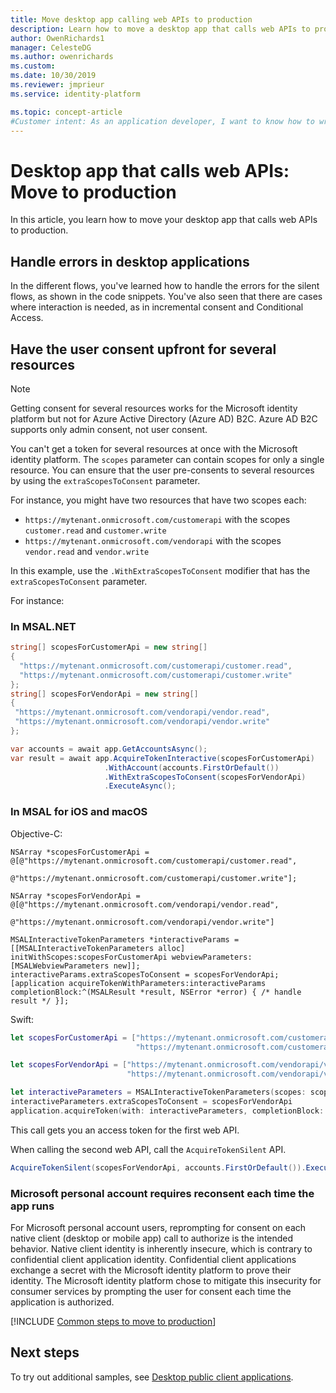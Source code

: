 ```yaml
---
title: Move desktop app calling web APIs to production
description: Learn how to move a desktop app that calls web APIs to production
author: OwenRichards1
manager: CelesteDG
ms.author: owenrichards
ms.custom: 
ms.date: 10/30/2019
ms.reviewer: jmprieur
ms.service: identity-platform

ms.topic: concept-article
#Customer intent: As an application developer, I want to know how to write a desktop app that calls web APIs by using the Microsoft identity platform.
---
```


# Desktop app that calls web APIs: Move to production

In this article, you learn how to move your desktop app that calls web APIs to production.

## Handle errors in desktop applications

In the different flows, you've learned how to handle the errors for the silent flows, as shown in the code snippets. You've also seen that there are cases where interaction is needed, as in incremental consent and Conditional Access.

## Have the user consent upfront for several resources

> [!NOTE]
> Getting consent for several resources works for the Microsoft identity platform but not for Azure Active Directory (Azure AD) B2C. Azure AD B2C supports only admin consent, not user consent.

You can't get a token for several resources at once with the Microsoft identity platform. The `scopes` parameter can contain scopes for only a single resource. You can ensure that the user pre-consents to several resources by using the `extraScopesToConsent` parameter.

For instance, you might have two resources that have two scopes each:

- `https://mytenant.onmicrosoft.com/customerapi` with the scopes `customer.read` and `customer.write`
- `https://mytenant.onmicrosoft.com/vendorapi` with the scopes `vendor.read` and `vendor.write`

In this example, use the `.WithExtraScopesToConsent` modifier that has the `extraScopesToConsent` parameter.

For instance:

### In MSAL.NET

```csharp
string[] scopesForCustomerApi = new string[]
{
  "https://mytenant.onmicrosoft.com/customerapi/customer.read",
  "https://mytenant.onmicrosoft.com/customerapi/customer.write"
};
string[] scopesForVendorApi = new string[]
{
 "https://mytenant.onmicrosoft.com/vendorapi/vendor.read",
 "https://mytenant.onmicrosoft.com/vendorapi/vendor.write"
};

var accounts = await app.GetAccountsAsync();
var result = await app.AcquireTokenInteractive(scopesForCustomerApi)
                     .WithAccount(accounts.FirstOrDefault())
                     .WithExtraScopesToConsent(scopesForVendorApi)
                     .ExecuteAsync();
```

### In MSAL for iOS and macOS

Objective-C:

```objc
NSArray *scopesForCustomerApi = @[@"https://mytenant.onmicrosoft.com/customerapi/customer.read",
                                @"https://mytenant.onmicrosoft.com/customerapi/customer.write"];

NSArray *scopesForVendorApi = @[@"https://mytenant.onmicrosoft.com/vendorapi/vendor.read",
                              @"https://mytenant.onmicrosoft.com/vendorapi/vendor.write"]

MSALInteractiveTokenParameters *interactiveParams = [[MSALInteractiveTokenParameters alloc] initWithScopes:scopesForCustomerApi webviewParameters:[MSALWebviewParameters new]];
interactiveParams.extraScopesToConsent = scopesForVendorApi;
[application acquireTokenWithParameters:interactiveParams completionBlock:^(MSALResult *result, NSError *error) { /* handle result */ }];
```

Swift:

```swift
let scopesForCustomerApi = ["https://mytenant.onmicrosoft.com/customerapi/customer.read",
                            "https://mytenant.onmicrosoft.com/customerapi/customer.write"]

let scopesForVendorApi = ["https://mytenant.onmicrosoft.com/vendorapi/vendor.read",
                          "https://mytenant.onmicrosoft.com/vendorapi/vendor.write"]

let interactiveParameters = MSALInteractiveTokenParameters(scopes: scopesForCustomerApi, webviewParameters: MSALWebviewParameters())
interactiveParameters.extraScopesToConsent = scopesForVendorApi
application.acquireToken(with: interactiveParameters, completionBlock: { (result, error) in /* handle result */ })
```

This call gets you an access token for the first web API.

When calling the second web API, call the `AcquireTokenSilent` API.

```csharp
AcquireTokenSilent(scopesForVendorApi, accounts.FirstOrDefault()).ExecuteAsync();
```

### Microsoft personal account requires reconsent each time the app runs

For Microsoft personal account users, reprompting for consent on each native client (desktop or mobile app) call to authorize is the intended behavior. Native client identity is inherently insecure, which is contrary to confidential client application identity. Confidential client applications exchange a secret with the Microsoft identity platform to prove their identity. The Microsoft identity platform chose to mitigate this insecurity for consumer services by prompting the user for consent each time the application is authorized.

[!INCLUDE [Common steps to move to production](./includes/scenarios/scenarios-production.md)]

## Next steps

To try out additional samples, see [Desktop public client applications](sample-v2-code.md#desktop).
